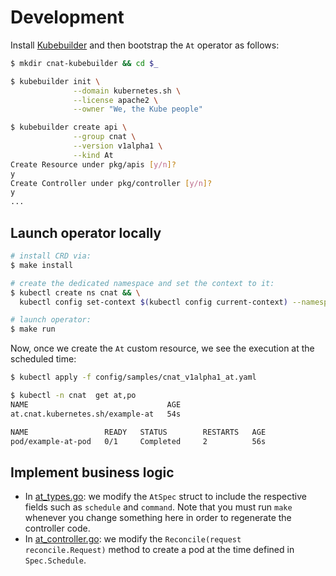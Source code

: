 # Development

Install [Kubebuilder](https://book.kubebuilder.io/quick_start.html) and then bootstrap the `At` operator as follows:

```bash
$ mkdir cnat-kubebuilder && cd $_

$ kubebuilder init \
              --domain kubernetes.sh \
              --license apache2 \
              --owner "We, the Kube people"

$ kubebuilder create api \
              --group cnat \
              --version v1alpha1 \
              --kind At
Create Resource under pkg/apis [y/n]?
y
Create Controller under pkg/controller [y/n]?
y
...
```

## Launch operator locally

```bash
# install CRD via:
$ make install

# create the dedicated namespace and set the context to it:
$ kubectl create ns cnat && \
  kubectl config set-context $(kubectl config current-context) --namespace=cnat

# launch operator:
$ make run
```

Now, once we create the `At` custom resource, we see the execution at the scheduled time:

```bash
$ kubectl apply -f config/samples/cnat_v1alpha1_at.yaml

$ kubectl -n cnat  get at,po
NAME                               AGE
at.cnat.kubernetes.sh/example-at   54s

NAME                 READY   STATUS        RESTARTS   AGE
pod/example-at-pod   0/1     Completed     2          56s
```

## Implement business logic

* In [at_types.go](pkg/apis/cnat/v1alpha1/at_types.go): we modify the `AtSpec` struct to include the respective fields such as `schedule` and `command`. Note that you must run `make` whenever you change something here in order to regenerate the controller code. 
* In [at_controller.go](pkg/controller/at/at_controller.go): we modify the `Reconcile(request reconcile.Request)` method to create a pod at the time defined in `Spec.Schedule`.